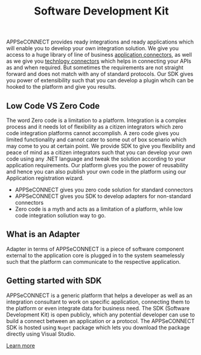 ﻿---
title: "Software Development Kit"
toc: false
tag: developers
category: "Getting Started"
menus: 
   gettingstarted:
        title: "SDK"
        weight: 10
        icon: fa fa-wpexplorer
        identifier: sdk
---

APPSeCONNECT provides ready integrations and ready applications which will enable you to develop your own integration solution. We give you access to a huge library of 
line of business [application connectors](/connectors/overview-of-application-connectors/), as well as we give you [technlogy connectors](/connectors/Overview-of-technology-connectors/) which helps in connecting your APIs as and when required. But sometimes the requirements 
are not straight forward and does not match with any of standard protocols. Our SDK gives you power of extensibility such that you can develop a plugin whcih can be hooked to the platform
and give you results. 

## Low Code  VS Zero Code 

The word Zero code is a limitation to a platform. Integration is a complex process and it needs lot of flexibility as a citizen integrators which zero code integration platforms cannot 
accomplish. A zero code gives you limited functionality and cannot cater to some out of box scenario which may come to you at certain point. We provide SDK 
to give you flexibility and peace of mind as a citizen integrators such that you can develop your own code using any .NET language and tweak the solution 
according to your application requirements. Our platform gives you the power of reusability and hence you can also publish your own code in the platform 
using our Application registration wizard. 

* APPSeCONNECT gives you zero code solution for standard connectors
* APPSeCONNECT gives you SDK to develop adapters for non-standard connectors
* Zero code is a myth and acts as a limitation of a platform, while low code integration soliution way to go. 

##  What is an Adapter

Adapter in terms of APPSeCONNECT is a piece of software component external to the application core is plugged in to the system seamelessly such that the platform can communicate to the respective application. 

##  Getting started with SDK

APPSeCONNECT is a generic platform that helps a developer as well as an integration consultant to work on specific application, connecting them to the platform or even integrate data for business need. The SDK (Software Development Kit) is open publicly, which any potential developer can use to build a connect between an application or a protocol.
The APPSeCONNECT SDK is hosted using `Nuget` package which lets you download the package directly using Visual Studio.

[Learn more](/sdk/Overview-of-SDK/)